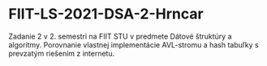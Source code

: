 # FIIT-LS-2021-DSA-2-Hrncar
 
Zadanie 2 v 2. semestri na FIIT STU v predmete Dátové štruktúry a algoritmy.
Porovnanie vlastnej implementácie AVL-stromu a hash tabuľky s prevzatým riešením z internetu.

